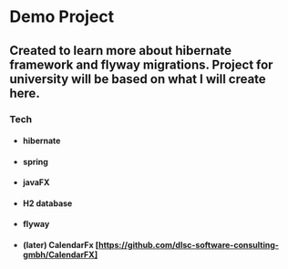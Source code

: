 
# Demo Project 

## Created to learn more about hibernate framework and flyway migrations. Project for university will be based on what I will create here.

### Tech 

* #### hibernate
* #### spring
* #### javaFX
* #### H2 database
* #### flyway
* #### (later) CalendarFx [https://github.com/dlsc-software-consulting-gmbh/CalendarFX]
